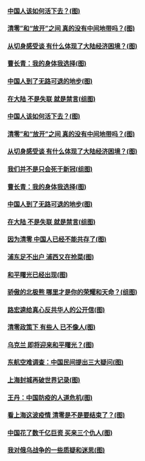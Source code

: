 #### [中国人该如何活下去？(图)](../pages/p4/1002186.md?t=04010704) 
#### [清零”和“放开”之间 真的没有中间地带吗？(图)](../pages/p4/1002188.md?t=04010704) 
#### [从切身感受谈 有什么体现了大陆经济困境？(图)](../pages/p4/1002177.md?t=04010704) 
#### [曹长青：我的身体我选择(图)](../pages/p4/1002198.md?t=04010704) 
#### [中国人到了无路可退的地步(图)](../pages/p4/1002092.md?t=04010704) 
#### [在大陆 不是失联 就是禁言(组图)](../pages/p4/1002106.md?t=04010704) 
#### [中国人该如何活下去？(图)](../pages/p4/1002186.md?t=04010704) 
#### [清零”和“放开”之间 真的没有中间地带吗？(图)](../pages/p4/1002188.md?t=04010704) 
#### [从切身感受谈 有什么体现了大陆经济困境？(图)](../pages/p4/1002177.md?t=04010704) 
#### [我们并不是只会死于新冠(组图)](../pages/p4/1002174.md?t=04010704) 
#### [曹长青：我的身体我选择(图)](../pages/p4/1002198.md?t=04010704) 
#### [中国人到了无路可退的地步(图)](../pages/p4/1002092.md?t=04010704) 
#### [在大陆 不是失联 就是禁言(组图)](../pages/p4/1002106.md?t=04010704) 
#### [因为清零 中国人已经不能共存了(图)](../pages/p4/1002094.md?t=04010704) 
#### [浦东足不出户 浦西又在抢菜(图)](../pages/p4/1002108.md?t=04010704) 
#### [和平曙光已经出现(图)](../pages/p4/1002101.md?t=04010704) 
#### [骄傲的北极熊 哪里才是你的荣耀和天命？(组图)](../pages/p4/1002025.md?t=04010704) 
#### [路宏逵给真心反共华人的公开信(图)](../pages/p4/1002023.md?t=04010704) 
#### [清零政策下 有些人 已不像人(图)](../pages/p4/1001921.md?t=04010704) 
#### [乌克兰 即将迎来和平曙光？(图)](../pages/p4/1002013.md?t=04010704) 
#### [东航空难调查：中国民间提出三大疑问(图)](../pages/p4/1001920.md?t=04010704) 
#### [上海封城再破世界记录(图)](../pages/p4/1002012.md?t=04010704) 
#### [王丹：中国防疫的人道危机(图)](../pages/p4/1002011.md?t=04010704) 
#### [看上海这波疫情 清零是不是要结束了？(图)](../pages/p4/1002009.md?t=04010704) 
#### [中国花了数千亿巨资 买来三个仇人(图)](../pages/p4/1002007.md?t=04010704) 
#### [我对俄乌战争的一些质疑和迷思(图)](../pages/p4/1001922.md?t=04010704) 
